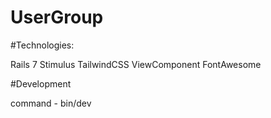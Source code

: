 # UserGroup

#Technologies:

Rails 7
Stimulus
TailwindCSS
ViewComponent
FontAwesome

#Development

command - bin/dev
